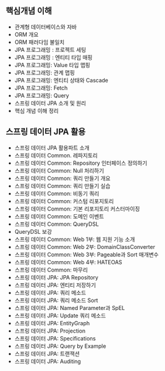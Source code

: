 ## 핵심개념 이해

- 관계형 데이터베이스와 자바
- ORM 개요
- ORM 패러다임 불일치
- JPA 프로그래밍 : 프로젝트 세팅
- JPA 프로그래밍 : 엔티티 타입 매핑
- JPA 프로그래밍: Value 타입 맵핑
- JPA 프로그래밍: 관계 맵핑
- JPA 프로그래밍: 엔티티 상태와 Cascade
- JPA 프로그래밍: Fetch
- JPA 프로그래밍: Query
- 스프링 데이터 JPA 소개 및 원리
- 핵심 개념 이해 정리

## 스프링 데이터 JPA 활용

- 스프링 데이터 JPA 활용파트 소개
- 스프링 데이터 Common. 레파지토리
- 스프링 데이터 Common: Repository 인터페이스 정의하기
- 스프링 데이터 Common: Null 처리하기
- 스프링 데이터 Common: 쿼리 만들기 개요
- 스프링 데이터 Common: 쿼리 만들기 실습
- 스프링 데이터 Common: 비동기 쿼리
- 스프링 데이터 Common: 커스텀 리포지토리
- 스프링 데이터 Common: 기본 리포지토리 커스터마이징
- 스프링 데이터 Common: 도메인 이벤트
- 스프링 데이터 Common: QueryDSL
- QueryDSL 보강
- 스프링 데이터 Common: Web 1부: 웹 지원 기능 소개
- 스프링 데이터 Common: Web 2부: DomainClassConverter
- 스프링 데이터 Common: Web 3부: Pageable과 Sort 매개변수
- 스프링 데이터 Common: Web 4부: HATEOAS
- 스프링 데이터 Common: 마무리
- 스프링 데이터 JPA: JPA Repository
- 스프링 데이터 JPA: 엔티티 저장하기
- 스프링 데이터 JPA: 쿼리 메소드
- 스프링 데이터 JPA: 쿼리 메소드 Sort
- 스프링 데이터 JPA: Named Parameter과 SpEL
- 스프링 데이터 JPA: Update 쿼리 메소드
- 스프링 데이터 JPA: EntityGraph
- 스프링 데이터 JPA: Projection
- 스프링 데이터 JPA: Specifications
- 스프링 데이터 JPA: Query by Example
- 스프링 데이터 JPA: 트랜잭션
- 스프링 데이터 JPA: Auditing
